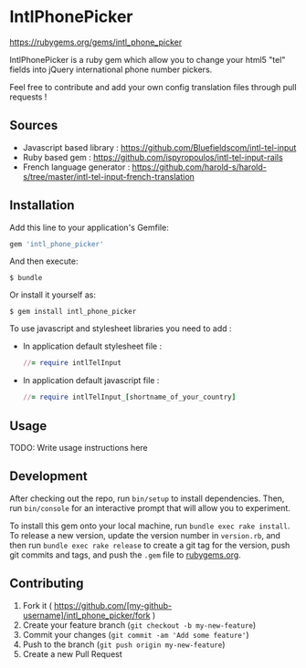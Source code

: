 # IntlPhonePicker

https://rubygems.org/gems/intl_phone_picker

IntlPhonePicker is a ruby gem which allow you to change your html5 "tel" fields into jQuery international phone number pickers.

Feel free to contribute and add your own config translation files through pull requests !

## Sources

  - Javascript based library : https://github.com/Bluefieldscom/intl-tel-input
  - Ruby based gem : https://github.com/ispyropoulos/intl-tel-input-rails
  - French language generator : https://github.com/harold-s/harold-s/tree/master/intl-tel-input-french-translation

## Installation

Add this line to your application's Gemfile:

```ruby
gem 'intl_phone_picker'
```

And then execute:

    $ bundle

Or install it yourself as:

    $ gem install intl_phone_picker

To use javascript and stylesheet libraries you need to add :

  - In application default stylesheet file :

    ```ruby
    //= require intlTelInput
    ```

  - In application default javascript file :

    ```ruby
    //= require intlTelInput_[shortname_of_your_country]
    ```

## Usage

TODO: Write usage instructions here

## Development

After checking out the repo, run `bin/setup` to install dependencies. Then, run `bin/console` for an interactive prompt that will allow you to experiment.

To install this gem onto your local machine, run `bundle exec rake install`. To release a new version, update the version number in `version.rb`, and then run `bundle exec rake release` to create a git tag for the version, push git commits and tags, and push the `.gem` file to [rubygems.org](https://rubygems.org).

## Contributing

1. Fork it ( https://github.com/[my-github-username]/intl_phone_picker/fork )
2. Create your feature branch (`git checkout -b my-new-feature`)
3. Commit your changes (`git commit -am 'Add some feature'`)
4. Push to the branch (`git push origin my-new-feature`)
5. Create a new Pull Request
